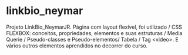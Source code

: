 # linkbio_neymar
Projeto LinkBio_NeymarJR. Página com layout flexível, foi utilizado / CSS FLEXBOX: conceitos, propriedades, elementos e suas estruturas / Media Querie / Pseudo-classes e Pseudo-elementos/ Tabela / Tag &lt;video>. E vários outros elementos aprendidos no decorrer do curso.
